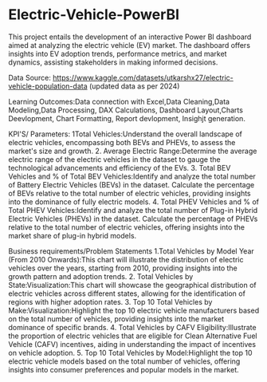 # Electric-Vehicle-PowerBI
This project entails the development of an interactive Power BI dashboard aimed at analyzing the electric vehicle (EV) market. The dashboard offers insights into EV adoption trends, performance metrics, and market dynamics, assisting stakeholders in making informed decisions.

Data Source: https://www.kaggle.com/datasets/utkarshx27/electric-vehicle-population-data   (updated data as per 2024)

Learning Outcomes:Data connection with Excel,Data Cleaning,Data Modeling,Data Processing, DAX Calculations, Dashboard Layout,Charts Deevlopment, Chart Formatting, Report devlopment, Insighjt generation.

KPI'S/ Parameters:
1Total Vehicles:Understand the overall landscape of electric vehicles, encompassing both BEVs and PHEVs, to assess the market's size and growth.
2. Average Electric Range:Determine the average electric range of the electric vehicles in the dataset to gauge the technological advancements and efficiency of the EVs.
3. Total BEV Vehicles and % of Total BEV Vehicles:Identify and analyze the total number of Battery Electric Vehicles (BEVs) in the dataset.
Calculate the percentage of BEVs relative to the total number of electric vehicles, providing insights into the dominance of fully electric models.
4. Total PHEV Vehicles and % of Total PHEV Vehicles:Identify and analyze the total number of Plug-in Hybrid Electric Vehicles (PHEVs) in the dataset.
Calculate the percentage of PHEVs relative to the total number of electric vehicles, offering insights into the market share of plug-in hybrid models.

Business requirements/Problem Statements
1.Total Vehicles by Model Year (From 2010 Onwards):This chart will illustrate the distribution of electric vehicles over the years, starting from 2010, providing insights into the growth pattern and adoption trends.
2. Total Vehicles by State:Visualization:This chart will showcase the geographical distribution of electric vehicles across different states, allowing for the identification of regions with higher adoption rates.
3. Top 10 Total Vehicles by Make:Visualization:Highlight the top 10 electric vehicle manufacturers based on the total number of vehicles, providing insights into the market dominance of specific brands.
4. Total Vehicles by CAFV Eligibility:Illustrate the proportion of electric vehicles that are eligible for Clean Alternative Fuel Vehicle (CAFV) incentives, aiding in understanding the impact of incentives on vehicle adoption.
5. Top 10 Total Vehicles by Model:Highlight the top 10 electric vehicle models based on the total number of vehicles, offering insights into consumer preferences and popular models in the market.

